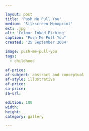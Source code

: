 ```yaml
---

layout: post
title: 'Push Me Pull You'
medium: 'Silkscreen Monoprint'
ext: .jpg
alt: 'Colour Inked Etching'
caption: "Push Me Pull You"
created: '25 September 2004'

image: push-me-pull-you
tags:
  - childhood

af-price:
af-subject: abstract and conceptual
af-style: illustrative
af-price:
sa-price:
sa-url:

edition: 100
width:
height:
category: gallery

---
```

